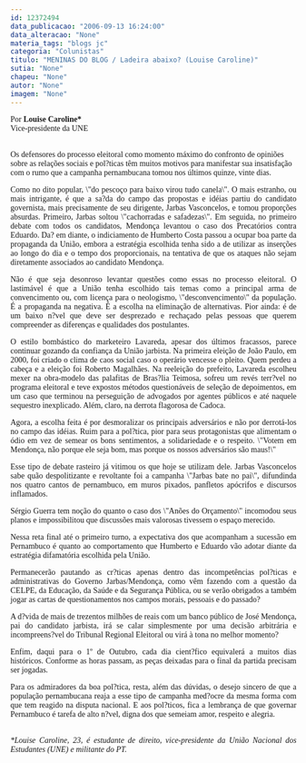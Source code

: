 ```yaml
---
id: 12372494
data_publicacao: "2006-09-13 16:24:00"
data_alteracao: "None"
materia_tags: "blogs jc"
categoria: "Colunistas"
titulo: "MENINAS DO BLOG / Ladeira abaixo? (Louise Caroline)"
sutia: "None"
chapeu: "None"
autor: "None"
imagem: "None"
---
```

<p><B></p>
<p><P></B><FONT face=Verdana>Por <STRONG>Louise Caroline*</STRONG><BR>Vice-presidente da UNE</FONT></P></p>
<p><P><FONT face=Verdana><BR>Os defensores do processo eleitoral como momento máximo do confronto de opiniões sobre as relações sociais e pol?ticas têm muitos motivos para manifestar sua insatisfação com o rumo que a campanha pernambucana tomou nos últimos quinze, vinte dias.</FONT></P></p>
<p><P align=justify><FONT face=Verdana>Como no dito popular, \"do pescoço para baixo virou tudo canela\". O mais estranho, ou mais intrigante, é que a sa?da do campo das propostas e idéias partiu do candidato governista, mais precisamente de seu dirigente, Jarbas Vasconcelos, e tomou proporções absurdas. Primeiro, Jarbas soltou \"cachorradas e safadezas\". Em seguida, no primeiro debate com todos os candidatos, Mendonça levantou o caso dos Precatórios contra Eduardo. Da? em diante, o indiciamento de Humberto Costa passou a ocupar boa parte da propaganda da União, embora a estratégia escolhida tenha sido a de utilizar as inserções ao longo do dia e o tempo dos proporcionais, na tentativa de que os ataques não sejam diretamente associados ao candidato Mendonça.</FONT></P></p>
<p><P align=justify><FONT face=Verdana>Não é que seja desonroso levantar questões como essas no processo eleitoral. O lastimável é que a União tenha escolhido tais temas como a principal arma de convencimento ou, com licença para o neologismo, \"desconvencimento\" da população. É a propaganda na negativa. É a escolha na eliminação de alternativas. Pior ainda: é de um baixo n?vel que deve ser desprezado e rechaçado pelas pessoas que querem compreender as diferenças e qualidades dos postulantes. </FONT></P></p>
<p><P align=justify><FONT face=Verdana>O estilo bombástico do marketeiro Lavareda, apesar dos últimos fracassos, parece continuar gozando da confiança da União jarbista. Na primeira eleição de João Paulo, em 2000, foi criado o clima de caos social caso o operário vencesse o pleito. Quem perdeu a cabeça e a eleição foi Roberto Magalhães. Na reeleição do prefeito, Lavareda escolheu mexer na obra-modelo das palafitas de Bras?lia Teimosa, sofreu um revés terr?vel no programa eleitoral e teve expostos métodos questionáveis de seleção de depoimentos, em um caso que terminou na perseguição de advogados por agentes públicos e até naquele sequestro inexplicado. Além, claro, na derrota flagorosa de Cadoca. </FONT></P></p>
<p><P align=justify><FONT face=Verdana>Agora, a escolha feita é por desmoralizar os principais adversários e não por derrotá-los no campo das idéias. Ruim para a pol?tica, pior para seus protagonistas que alimentam o ódio em vez de semear os bons sentimentos, a solidariedade e o respeito. \"Votem em Mendonça, não porque ele seja bom, mas porque os nossos adversários são maus!\"</FONT></P></p>
<p><P align=justify><FONT face=Verdana>Esse tipo de debate rasteiro já vitimou os que hoje se utilizam dele. Jarbas Vasconcelos sabe quão despolitizante e revoltante foi a campanha \"Jarbas bate no pai\", difundinda nos quatro cantos de pernambuco, em muros pixados, panfletos apócrifos e discursos inflamados.</FONT></P></p>
<p><P align=justify><FONT face=Verdana>Sérgio Guerra tem noção do quanto o caso dos \"Anões do Orçamento\" incomodou seus planos e impossibilitou que discussões mais valorosas tivessem o espaço merecido.</FONT></P></p>
<p><P align=justify><FONT face=Verdana>Nessa reta final até o primeiro turno, a expectativa dos que acompanham a sucessão em Pernambuco é quanto ao comportamento que Humberto e Eduardo vão adotar diante da estratégia difamatória escolhida pela União. </FONT></P></p>
<p><P align=justify><FONT face=Verdana>Permanecerão pautando as cr?ticas apenas dentro das incompetências pol?ticas e administrativas do Governo Jarbas/Mendonça, como vêm fazendo com a questão da CELPE, da Educação, da Saúde e da Segurança Pública, ou se verão obrigados a também jogar as cartas de questionamentos nos campos morais, pessoais e do passado? </FONT></P></p>
<p><P align=justify><FONT face=Verdana>A d?vida de mais de trezentos milhões de reais com um banco público de José Mendonça, pai do candidato jarbista, irá se calar simplesmente por uma decisão arbitrária e incompreens?vel do Tribunal Regional Eleitoral ou virá à tona no melhor momento?</FONT></P></p>
<p><P align=justify><FONT face=Verdana>Enfim, daqui para o 1º de Outubro, cada dia cient?fico equivalerá a muitos dias históricos. Conforme as horas passam, as peças deixadas para o final da partida precisam ser jogadas. </FONT></P></p>
<p><P align=justify><FONT face=Verdana>Para os admiradores da boa pol?tica, resta, além das dúvidas, o desejo sincero de que a população pernambucana reaja a esse tipo de campanha med?ocre da mesma forma com que tem reagido na disputa nacional. E aos pol?ticos, fica a lembrança de que governar Pernambuco é tarefa de alto n?vel, digna dos que semeiam amor, respeito e alegria.</FONT></P></p>
<p><P align=justify><FONT face=Verdana></FONT></P></p>
<p><P align=justify><FONT face=Verdana><BR><EM>*Louise Caroline, 23, é estudante de direito, vice-presidente da União Nacional dos Estudantes (UNE) e militante do PT.</EM></FONT></P> </p>
